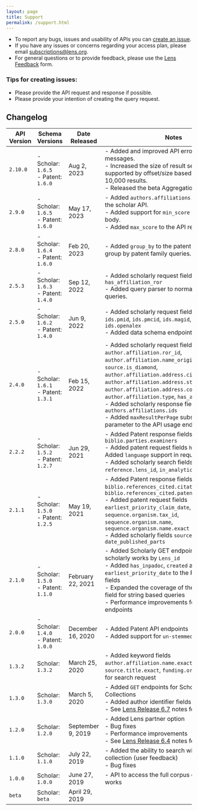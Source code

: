 ```yaml
---
layout: page
title: Support
permalink: /support.html
---
```


- To report any bugs, issues and usability of APIs you can [create an issue].
- If you have any issues or concerns regarding your access plan, please email [subscriptions@lens.org](mailto:subscriptions@lens.org).
- For general questions or to provide feedback, please use the [Lens Feedback] form.

### Tips for creating issues:
- Please provide the API request and response if possible.
- Please provide your intention of creating the query request.

## Changelog

API Version | Schema Versions | Date Released | Notes
------- | ------| ------| -------
`2.10.0` | - Scholar: `1.6.5` <br/> - Patent: `1.6.0` | Aug 2, 2023 | - Added and improved API error and validation messages. <br/> - Increased the size of result sets that are supported by offset/size based pagination to 10,000 results. <br/> - Released the beta Aggregation API.
`2.9.0` | - Scholar: `1.6.5` <br/> - Patent: `1.6.0` | May 17, 2023 | - Added `authors.affiliations.name_original` to the scholar API. <br/> - Added  support for `min_score` in the request body. <br/> - Added `max_score` to the API response.
`2.8.0` | - Scholar: `1.6.4` <br/> - Patent: `1.6.0` | Feb 20, 2023 | - Added `group_by` to the patent API to support group by patent family queries.  
`2.5.3` | - Scholar: `1.6.3` <br/> - Patent: `1.4.0` | Sep 12, 2022 | - Added scholarly request fields: `has_affiliation_ror` <br/> - Added query parser to normalise string based queries.
`2.5.0` | - Scholar: `1.6.2` <br/> - Patent: `1.4.0` | Jun 9, 2022 | - Added scholarly request fields: `ids.doi`, `ids.pmid`, `ids.pmcid`, `ids.magid`, `ids.coreid` and `ids.openalex`  <br/> - Added data schema endpoints.
`2.4.0` | - Scholar: `1.6.1` <br/> - Patent: `1.3.1` | Feb 15, 2022 | - Added scholarly request fields: `author.affiliation.ror_id`, `author.affiliation.name_original`, `source.is_diamond`, `author.affiliation.address.city`, `author.affiliation.address.state_code`, `author.affiliation.address.country_code`, `author.affiliation.type`, `has_affiliation_ror`  <br/> - Added scholarly response field: `authors.affiliations.ids` <br/> - Added `maxResultPerPage` subscription plan parameter to the API usage endpoints
`2.2.2` | - Scholar: `1.5.2` <br/> - Patent: `1.2.7` | Jun 29, 2021 | - Added Patent response fields `biblio.parties.examiners` <br/> - Added patent request fields `has_examiner` - Added `language` support in request <br/> - Added scholarly search fields `reference.lens_id`, `in_analytics_set`
`2.1.1` | - Scholar: `1.5.0` <br/> - Patent: `1.2.5` | May 19, 2021 | - Added Patent response fields `biblio.references_cited.citations.cited_phase`, `biblio.references_cited.patent_count` <br/> - Added patent request fields `earliest_priority_claim_date`, `sequence.organism.tax_id`, `sequence.organism.name`, `sequence.organism.name.exact` <br/> - Added scholarly fields `source.issn.type`, `date_published_parts`
`2.1.0` | - Scholar: `1.5.0` <br/> - Patent: `1.1.0` | February 22, 2021 | - Added Scholarly GET endpoint for retrieving scholarly works by `Lens_id`<br/> - Added `has_inpadoc`, `created` and `earliest_priority_date` to the Patent request fields <br/> - Expanded the coverage of the default search field for string based queries <br/> - Performance improvements for Scholarly endpoints |
`2.0.0` | - Scholar: `1.4.0` <br/> - Patent: `1.0.0` | December 16, 2020 | - Added Patent API endpoints <br/> - Added support for `un-stemmed` search |
`1.3.2` | Scholar: `1.3.2` | March 25, 2020 | - Added keyword fields `author.affiliation.name.exact`, `source.title.exact`, `funding.organisation.exact` for search request |
`1.3.0` | Scholar: `1.3.0`| March 5, 2020 | - Added `GET` endpoints for Scholarly Search and Collections <br/> - Added author identifier fields (MAG, ORCID) <br/> - See [Lens Release 6.7](https://about.lens.org/news/release-6-7/) notes for details|
`1.2.0` | Scholar: `1.2.0`| September 9, 2019 | - Added Lens partner option <br/> - Bug fixes <br/> - Performance improvements <br/> - See [Lens Release 6.4](https://about.lens.org/news/release-6-4/) notes for details|
`1.1.0` |  Scholar: `1.1.0`| July 22, 2019 | - Added the ability to search within a scholarly collection (user feedback) <br/> - Bug fixes|
`1.0.0` |  Scholar: `1.0.0`| June 27, 2019 | - API to access the full corpus of Scholarly works |
`beta` |  Scholar: `beta`| April 29, 2019 ||

[create an issue]: <https://github.com/cambialens/lens-api-doc/issues>
[Lens Feedback]: <https://www.lens.org/lens/feedback?returnTo=https:/>
